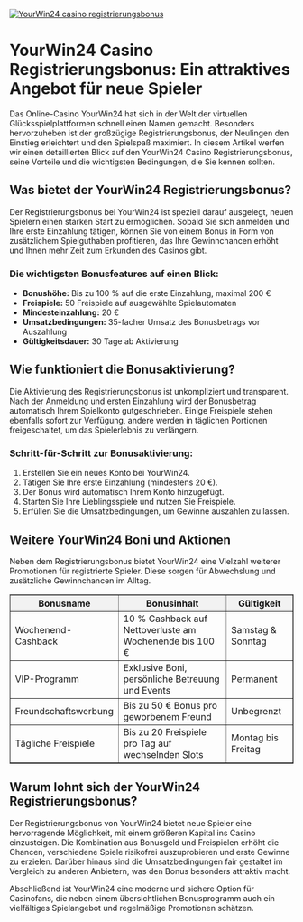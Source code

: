 [![YourWin24 casino registrierungsbonus](https://123-caf.pages.dev/gitsignup.png)](https://vrmoo.ru/Bt82HjjY)

<h1>YourWin24 Casino Registrierungsbonus: Ein attraktives Angebot für neue Spieler</h1>  <p>Das Online-Casino YourWin24 hat sich in der Welt der virtuellen Glücksspielplattformen schnell einen Namen gemacht. Besonders hervorzuheben ist der großzügige Registrierungsbonus, der Neulingen den Einstieg erleichtert und den Spielspaß maximiert. In diesem Artikel werfen wir einen detaillierten Blick auf den YourWin24 Casino Registrierungsbonus, seine Vorteile und die wichtigsten Bedingungen, die Sie kennen sollten.</p>  <h2>Was bietet der YourWin24 Registrierungsbonus?</h2>  <p>Der Registrierungsbonus bei YourWin24 ist speziell darauf ausgelegt, neuen Spielern einen starken Start zu ermöglichen. Sobald Sie sich anmelden und Ihre erste Einzahlung tätigen, können Sie von einem Bonus in Form von zusätzlichem Spielguthaben profitieren, das Ihre Gewinnchancen erhöht und Ihnen mehr Zeit zum Erkunden des Casinos gibt.</p>  <h3>Die wichtigsten Bonusfeatures auf einen Blick:</h3>  <ul>   <li><strong>Bonushöhe:</strong> Bis zu 100 % auf die erste Einzahlung, maximal 200 €</li>   <li><strong>Freispiele:</strong> 50 Freispiele auf ausgewählte Spielautomaten</li>   <li><strong>Mindesteinzahlung:</strong> 20 €</li>   <li><strong>Umsatzbedingungen:</strong> 35-facher Umsatz des Bonusbetrags vor Auszahlung</li>   <li><strong>Gültigkeitsdauer:</strong> 30 Tage ab Aktivierung</li> </ul>  <h2>Wie funktioniert die Bonusaktivierung?</h2>  <p>Die Aktivierung des Registrierungsbonus ist unkompliziert und transparent. Nach der Anmeldung und ersten Einzahlung wird der Bonusbetrag automatisch Ihrem Spielkonto gutgeschrieben. Einige Freispiele stehen ebenfalls sofort zur Verfügung, andere werden in täglichen Portionen freigeschaltet, um das Spielerlebnis zu verlängern.</p>  <h3>Schritt-für-Schritt zur Bonusaktivierung:</h3>  <ol>   <li>Erstellen Sie ein neues Konto bei YourWin24.</li>   <li>Tätigen Sie Ihre erste Einzahlung (mindestens 20 €).</li>   <li>Der Bonus wird automatisch Ihrem Konto hinzugefügt.</li>   <li>Starten Sie Ihre Lieblingsspiele und nutzen Sie Freispiele.</li>   <li>Erfüllen Sie die Umsatzbedingungen, um Gewinne auszahlen zu lassen.</li> </ol>  <h2>Weitere YourWin24 Boni und Aktionen</h2>  <p>Neben dem Registrierungsbonus bietet YourWin24 eine Vielzahl weiterer Promotionen für registrierte Spieler. Diese sorgen für Abwechslung und zusätzliche Gewinnchancen im Alltag.</p>  <table border="1" cellpadding="8" cellspacing="0" style="border-collapse: collapse; width: 100%; max-width: 600px;">   <thead>     <tr style="background-color: #f2f2f2;">       <th>Bonusname</th>       <th>Bonusinhalt</th>       <th>Gültigkeit</th>     </tr>   </thead>   <tbody>     <tr>       <td>Wochenend-Cashback</td>       <td>10 % Cashback auf Nettoverluste am Wochenende bis 100 €</td>       <td>Samstag & Sonntag</td>     </tr>     <tr>       <td>VIP-Programm</td>       <td>Exklusive Boni, persönliche Betreuung und Events</td>       <td>Permanent</td>     </tr>     <tr>       <td>Freundschaftswerbung</td>       <td>Bis zu 50 € Bonus pro geworbenem Freund</td>       <td>Unbegrenzt</td>     </tr>     <tr>       <td>Tägliche Freispiele</td>       <td>Bis zu 20 Freispiele pro Tag auf wechselnden Slots</td>       <td>Montag bis Freitag</td>     </tr>   </tbody> </table>  <h2>Warum lohnt sich der YourWin24 Registrierungsbonus?</h2>  <p>Der Registrierungsbonus von YourWin24 bietet neue Spieler eine hervorragende Möglichkeit, mit einem größeren Kapital ins Casino einzusteigen. Die Kombination aus Bonusgeld und Freispielen erhöht die Chancen, verschiedene Spiele risikofrei auszuprobieren und erste Gewinne zu erzielen. Darüber hinaus sind die Umsatzbedingungen fair gestaltet im Vergleich zu anderen Anbietern, was den Bonus besonders attraktiv macht.</p>  <p>Abschließend ist YourWin24 eine moderne und sichere Option für Casinofans, die neben einem übersichtlichen Bonusprogramm auch ein vielfältiges Spielangebot und regelmäßige Promotionen schätzen.</p>